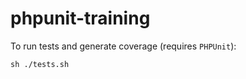 # phpunit-training

To run tests and generate coverage (requires `PHPUnit`):

```shell
sh ./tests.sh
```